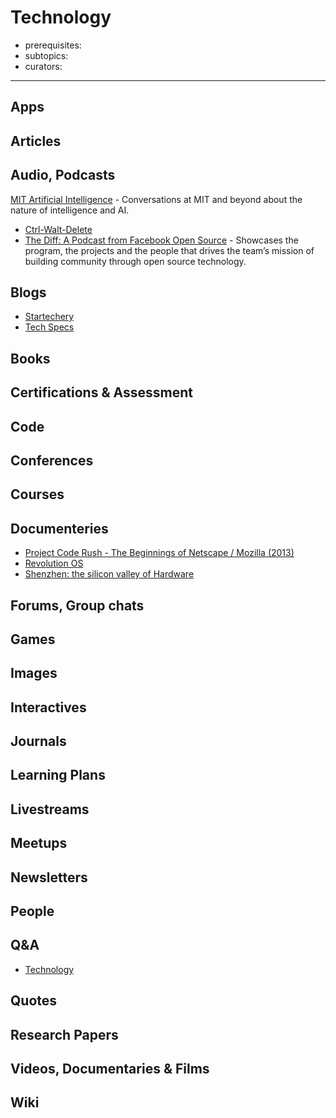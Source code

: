 # Technology

- prerequisites:
- subtopics:
- curators:

------

## Apps

## Articles

## Audio, Podcasts

 [MIT Artificial Intelligence](https://overcast.fm/itunes1434243584/artificial-intelligence) - Conversations at MIT and beyond about the nature of intelligence and AI.
- [Ctrl-Walt-Delete](https://www.theverge.com/ctrl-walt-delete)
- [The Diff: A Podcast from Facebook Open Source](https://overcast.fm/itunes1454407488/the-diff-a-podcast-from-facebook-open-source) - Showcases the program, the projects and the people that drives the team’s mission of building community through open source technology.


## Blogs

- [Startechery](https://stratechery.com/)
- [Tech Specs](https://techspecs.blog/)


## Books

## Certifications & Assessment

## Code

## Conferences

## Courses

## Documenteries

- [Project Code Rush - The Beginnings of Netscape / Mozilla (2013)](https://www.youtube.com/watch?v=4Q7FTjhvZ7Y)
- [Revolution OS](https://letterboxd.com/film/revolution-os/genres/)
- [Shenzhen: the silicon valley of Hardware](https://www.youtube.com/watch?v=SGJ5cZnoodY)

## Forums, Group chats

## Games

## Images

## Interactives

## Journals

## Learning Plans

## Livestreams

## Meetups

## Newsletters

## People

## Q&A

- [Technology](https://www.quora.com/topic/Technology)

## Quotes

## Research Papers

## Videos, Documentaries & Films

## Wiki
